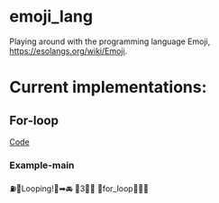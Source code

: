 # emoji_lang
Playing around with the programming language Emoji, https://esolangs.org/wiki/Emoji.

# Current implementations:
## For-loop
[Code](src/for_loop.emoji)
### Example-main
⛽💬Looping!💬➡🚘
💬3💬🔢
💬for_loop💬📱🏃
